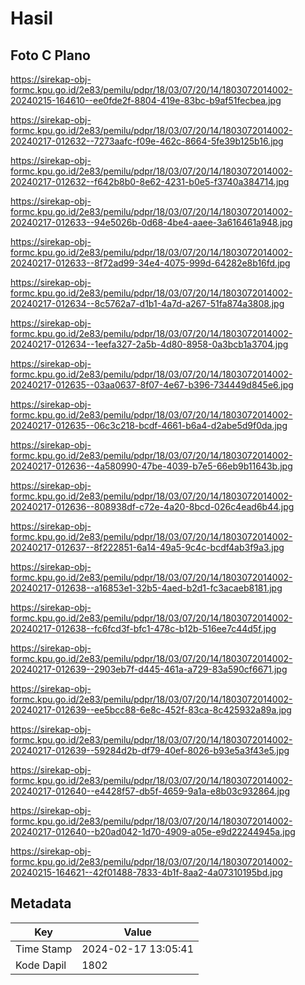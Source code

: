 # Hasil

## Foto C Plano

https://sirekap-obj-formc.kpu.go.id/2e83/pemilu/pdpr/18/03/07/20/14/1803072014002-20240215-164610--ee0fde2f-8804-419e-83bc-b9af51fecbea.jpg

https://sirekap-obj-formc.kpu.go.id/2e83/pemilu/pdpr/18/03/07/20/14/1803072014002-20240217-012632--7273aafc-f09e-462c-8664-5fe39b125b16.jpg

https://sirekap-obj-formc.kpu.go.id/2e83/pemilu/pdpr/18/03/07/20/14/1803072014002-20240217-012632--f642b8b0-8e62-4231-b0e5-f3740a384714.jpg

https://sirekap-obj-formc.kpu.go.id/2e83/pemilu/pdpr/18/03/07/20/14/1803072014002-20240217-012633--94e5026b-0d68-4be4-aaee-3a616461a948.jpg

https://sirekap-obj-formc.kpu.go.id/2e83/pemilu/pdpr/18/03/07/20/14/1803072014002-20240217-012633--8f72ad99-34e4-4075-999d-64282e8b16fd.jpg

https://sirekap-obj-formc.kpu.go.id/2e83/pemilu/pdpr/18/03/07/20/14/1803072014002-20240217-012634--8c5762a7-d1b1-4a7d-a267-51fa874a3808.jpg

https://sirekap-obj-formc.kpu.go.id/2e83/pemilu/pdpr/18/03/07/20/14/1803072014002-20240217-012634--1eefa327-2a5b-4d80-8958-0a3bcb1a3704.jpg

https://sirekap-obj-formc.kpu.go.id/2e83/pemilu/pdpr/18/03/07/20/14/1803072014002-20240217-012635--03aa0637-8f07-4e67-b396-734449d845e6.jpg

https://sirekap-obj-formc.kpu.go.id/2e83/pemilu/pdpr/18/03/07/20/14/1803072014002-20240217-012635--06c3c218-bcdf-4661-b6a4-d2abe5d9f0da.jpg

https://sirekap-obj-formc.kpu.go.id/2e83/pemilu/pdpr/18/03/07/20/14/1803072014002-20240217-012636--4a580990-47be-4039-b7e5-66eb9b11643b.jpg

https://sirekap-obj-formc.kpu.go.id/2e83/pemilu/pdpr/18/03/07/20/14/1803072014002-20240217-012636--808938df-c72e-4a20-8bcd-026c4ead6b44.jpg

https://sirekap-obj-formc.kpu.go.id/2e83/pemilu/pdpr/18/03/07/20/14/1803072014002-20240217-012637--8f222851-6a14-49a5-9c4c-bcdf4ab3f9a3.jpg

https://sirekap-obj-formc.kpu.go.id/2e83/pemilu/pdpr/18/03/07/20/14/1803072014002-20240217-012638--a16853e1-32b5-4aed-b2d1-fc3acaeb8181.jpg

https://sirekap-obj-formc.kpu.go.id/2e83/pemilu/pdpr/18/03/07/20/14/1803072014002-20240217-012638--fc6fcd3f-bfc1-478c-b12b-516ee7c44d5f.jpg

https://sirekap-obj-formc.kpu.go.id/2e83/pemilu/pdpr/18/03/07/20/14/1803072014002-20240217-012639--2903eb7f-d445-461a-a729-83a590cf6671.jpg

https://sirekap-obj-formc.kpu.go.id/2e83/pemilu/pdpr/18/03/07/20/14/1803072014002-20240217-012639--ee5bcc88-6e8c-452f-83ca-8c425932a89a.jpg

https://sirekap-obj-formc.kpu.go.id/2e83/pemilu/pdpr/18/03/07/20/14/1803072014002-20240217-012639--59284d2b-df79-40ef-8026-b93e5a3f43e5.jpg

https://sirekap-obj-formc.kpu.go.id/2e83/pemilu/pdpr/18/03/07/20/14/1803072014002-20240217-012640--e4428f57-db5f-4659-9a1a-e8b03c932864.jpg

https://sirekap-obj-formc.kpu.go.id/2e83/pemilu/pdpr/18/03/07/20/14/1803072014002-20240217-012640--b20ad042-1d70-4909-a05e-e9d22244945a.jpg

https://sirekap-obj-formc.kpu.go.id/2e83/pemilu/pdpr/18/03/07/20/14/1803072014002-20240215-164621--42f01488-7833-4b1f-8aa2-4a07310195bd.jpg


## Metadata

| Key        | Value               |
| ---------- | ------------------- |
| Time Stamp | 2024-02-17 13:05:41 |
| Kode Dapil | 1802                |



